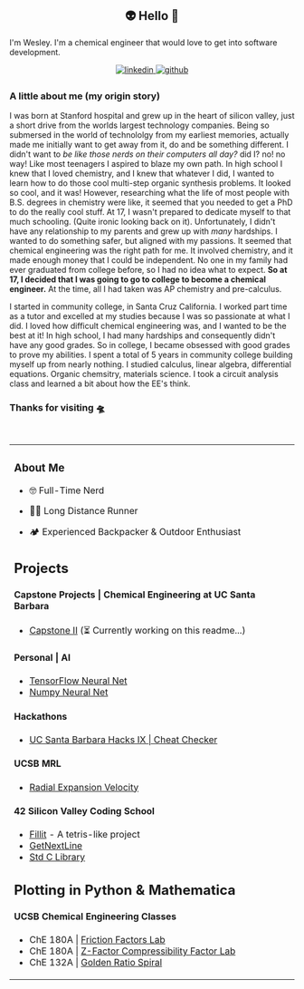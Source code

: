 ## <div align="center"> 👽 Hello 🖖
I'm Wesley. I'm a chemical engineer that would love to get into software development. 

<div align="center">
<a href="https://linkedin.com/in/wesleyZero" target="_blank">
<img src=https://img.shields.io/badge/linkedin-%231E77B5.svg?&style=for-the-badge&logo=linkedin&logoColor=white alt=linkedin style="margin-bottom: 5px;" />
</a>
<a href="https://github.com/WesleyZero" target="_blank">
<img src=https://img.shields.io/badge/github-%2324292e.svg?&style=for-the-badge&logo=github&logoColor=white alt=github style="margin-bottom: 5px;" />
</a>
</div>  

### A little about me (my origin story)
I was born at Stanford hospital and grew up in the heart of silicon valley, just a short drive from the worlds largest technology companies. Being so submersed in the world of technololgy from my earliest memories, actually made me initially want to get away from it, do and be something different. I didn't want to _be like those nerds on their computers all day?_ did I? no! no way! Like most teenagers I aspired to blaze my own path. In high school I knew that I loved chemistry, and I knew that whatever I did, I wanted to learn how to do those cool multi-step organic synthesis problems. It looked so cool, and it was! However, researching what the life of most people with B.S. degrees in chemistry were like, it seemed that you needed to get a PhD to do the really cool stuff. At 17, I wasn't prepared to dedicate myself to that much schooling. (Quite ironic looking back on it). Unfortunately, I didn't have any relationship to my parents and grew up with _many_ hardships. I wanted to do something safer, but aligned with my passions. It seemed that chemical engineering was the right path for me. It involved chemistry, and it made enough money that I could be independent. No one in my family had ever graduated from college before, so I had no idea what to expect. **So at 17, I decided that I was going to go to college to become a chemical engineer.** At the time, all I had taken was AP chemistry and pre-calculus. 

I started in community college, in Santa Cruz California. I worked part time as a tutor and excelled at my studies because I was so passionate at what I did. I loved how difficult chemical engineering was, and I wanted to be the best at it! In high school, I had many hardships and consequently didn't have any good grades. So in college, I became obsessed with good grades to prove my abilities. I spent a total of 5 years in community college building myself up from nearly nothing. I studied calculus, linear algebra, differential equations. Organic chemsitry, materials science. I took a circuit analysis class and learned a bit about how the EE's think. 

  


  



### Thanks for visiting 🛸  

<br/>  
<table><tr><td valign="top" width="50%">
 
### About Me  
  
- 🤓 Full-Time Nerd  
  
- 🏃‍♂️ Long Distance Runner  
  
- 🏕️ Experienced Backpacker & Outdoor Enthusiast  
  
## Projects

#### Capstone Projects | Chemical Engineering at UC Santa Barbara 
 - [Capstone II](https://github.com/wesleyZero/capstone_II/tree/main) (⏳ Currently working on this readme...)

#### Personal | AI
- [TensorFlow Neural Net](https://github.com/wesleyZero/tensorflow_neural_net) 
- [Numpy Neural Net](https://github.com/wesleyZero/numpy_neural_net)

#### Hackathons
- [UC Santa Barbara Hacks IX | Cheat Checker](https://github.com/wesleyZero/ucsb_hacks_ix)

#### UCSB MRL
- [Radial Expansion Velocity](https://github.com/wesleyZero/Radial_Expansion_Velocity_UCSB-MRL)

#### 42 Silicon Valley Coding School
- [Fillit](https://github.com/wesleyZero/fillit_42SiliconValley) - A tetris-like project
- [GetNextLine](https://github.com/wesleyZero/Get_Next_Line_42SiliconValley)
- [Std C Library](https://github.com/wesleyZero/Std_C_Library_42SiliconValley)

## Plotting in Python & Mathematica 
#### UCSB Chemical Engineering Classes
- ChE 180A | [Friction Factors Lab](https://github.com/wesleyZero/FrictionFactors_UCSB-ChE)
- ChE 180A | [Z-Factor Compressibility Factor Lab](https://github.com/wesleyZero/Z_Factors_UCSB-ChE)
- ChE 132A | [Golden Ratio Spiral](https://github.com/wesleyZero/GoldenRatio_Mathematica_UCSB-ChE)



